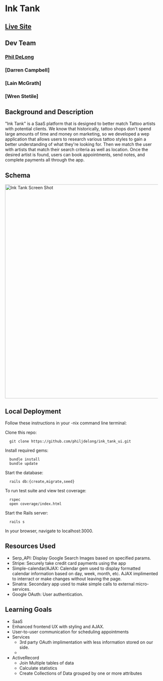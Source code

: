 # Ink Tank

## [Live Site](http://the-ink-tank.herokuapp.com/)

## Dev Team

### [Phil DeLong](https://github.com/philjdelong)
### [Darren Campbell]
### [Lain McGrath]
### [Wren Stetile]

## Background and Description

"Ink Tank" is a SaaS platform that is designed to better match Tattoo artists with potential clients. We know that historically, tattoo shops don't spend large amounts of time and money on marketing, so we developed a wep application that allows users to research various tattoo styles to gain a better understanding of what they're looking for. Then we match the user with artists that match their search criteria as well as location. Once the desired artist is found, users can book appointments, send notes, and complete payments all through the app.

## Schema
<img width="702" alt="Ink Tank Screen Shot" src="">


## Local Deployment
Follow these instructions in your -nix command line terminal:

Clone this repo:
```
  git clone https://github.com/philjdelong/ink_tank_ui.git
```
Install required gems:
```
  bundle install
  bundle update
```
Start the database:
```
  rails db:{create,migrate,seed}
```
To run test suite and view test coverage:
```
  rspec
  open coverage/index.html
```
Start the Rails server:
```
  rails s
```
In your browser, navigate to localhost:3000.

## Resources Used

- Serp_API: Display Google Search Images based on specified params.
- Stripe: Securely take credit card payments using the app
- Simple-calendar/AJAX: Calendar gem used to display formatted calendar information based on day, week, month, etc. AJAX implimented to interract or make changes without leaving the page.
- Sinatra: Secondary app used to make simple calls to external micro-services.
- Google OAuth: User authentication.

## Learning Goals
 - SaaS
 - Enhanced frontend UX with styling and AJAX. 
 - User-to-user communication for scheduling appointments
 - Services
    - 3rd party OAuth implimentation with less information stored on our side.
    - 
 - ActiveRecord
    - Join Multiple tables of data
    - Calculate statistics
    - Create Collections of Data grouped by one or more attributes
